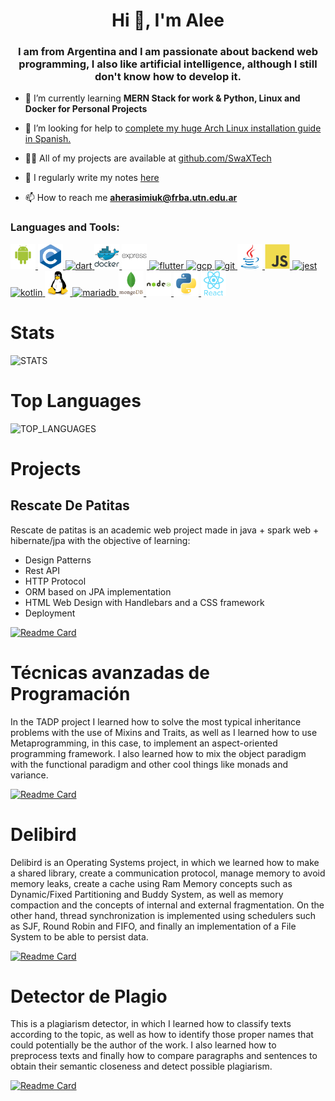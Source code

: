 <h1 align="center">Hi 👋, I'm Alee</h1>
<h3 align="center">I am from Argentina and I am passionate about backend web programming, I also like artificial intelligence, although I still don't know how to develop it.</h3>

<!--
<p align="left"> <img src="https://komarev.com/ghpvc/?username=swaxtech&label=Profile%20views&color=0e75b6&style=flat-square" alt="swaxtech" /> </p>

<p align="left"> <a href="https://github.com/ryo-ma/github-profile-trophy"><img src="https://github-profile-trophy.vercel.app/?username=swaxtech" alt="swaxtech" /></a> </p>
-->
- 🌱 I’m currently learning **MERN Stack for work & Python, Linux and Docker for Personal Projects**

- 🤝 I’m looking for help to [complete my huge Arch Linux installation guide in Spanish.](https://github.com/SwaXTech/Guia-de-Instalacion-de-Arch-Linux)

- 👨‍💻 All of my projects are available at [github.com/SwaXTech](github.com/SwaXTech)

- 📝 I regularly write my notes [here](https://github.com/stars/SwaXTech/lists/notes)

- 📫 How to reach me **aherasimiuk@frba.utn.edu.ar**

<h3 align="left">Languages and Tools:</h3>
<p align="left"> <a href="https://developer.android.com" target="_blank" rel="noreferrer"> <img src="https://raw.githubusercontent.com/devicons/devicon/master/icons/android/android-original-wordmark.svg" alt="android" width="40" height="40"/> </a> <a href="https://www.cprogramming.com/" target="_blank" rel="noreferrer"> <img src="https://raw.githubusercontent.com/devicons/devicon/master/icons/c/c-original.svg" alt="c" width="40" height="40"/> </a> <a href="https://dart.dev" target="_blank" rel="noreferrer"> <img src="https://www.vectorlogo.zone/logos/dartlang/dartlang-icon.svg" alt="dart" width="40" height="40"/> </a> <a href="https://www.docker.com/" target="_blank" rel="noreferrer"> <img src="https://raw.githubusercontent.com/devicons/devicon/master/icons/docker/docker-original-wordmark.svg" alt="docker" width="40" height="40"/> </a> <a href="https://expressjs.com" target="_blank" rel="noreferrer"> <img src="https://raw.githubusercontent.com/devicons/devicon/master/icons/express/express-original-wordmark.svg" alt="express" width="40" height="40"/> </a> <a href="https://flutter.dev" target="_blank" rel="noreferrer"> <img src="https://www.vectorlogo.zone/logos/flutterio/flutterio-icon.svg" alt="flutter" width="40" height="40"/> </a> <a href="https://cloud.google.com" target="_blank" rel="noreferrer"> <img src="https://www.vectorlogo.zone/logos/google_cloud/google_cloud-icon.svg" alt="gcp" width="40" height="40"/> </a> <a href="https://git-scm.com/" target="_blank" rel="noreferrer"> <img src="https://www.vectorlogo.zone/logos/git-scm/git-scm-icon.svg" alt="git" width="40" height="40"/> </a> <a href="https://www.java.com" target="_blank" rel="noreferrer"> <img src="https://raw.githubusercontent.com/devicons/devicon/master/icons/java/java-original.svg" alt="java" width="40" height="40"/> </a> <a href="https://developer.mozilla.org/en-US/docs/Web/JavaScript" target="_blank" rel="noreferrer"> <img src="https://raw.githubusercontent.com/devicons/devicon/master/icons/javascript/javascript-original.svg" alt="javascript" width="40" height="40"/> </a> <a href="https://jestjs.io" target="_blank" rel="noreferrer"> <img src="https://www.vectorlogo.zone/logos/jestjsio/jestjsio-icon.svg" alt="jest" width="40" height="40"/> </a> <a href="https://kotlinlang.org" target="_blank" rel="noreferrer"> <img src="https://www.vectorlogo.zone/logos/kotlinlang/kotlinlang-icon.svg" alt="kotlin" width="40" height="40"/> </a> <a href="https://www.linux.org/" target="_blank" rel="noreferrer"> <img src="https://raw.githubusercontent.com/devicons/devicon/master/icons/linux/linux-original.svg" alt="linux" width="40" height="40"/> </a> <a href="https://mariadb.org/" target="_blank" rel="noreferrer"> <img src="https://www.vectorlogo.zone/logos/mariadb/mariadb-icon.svg" alt="mariadb" width="40" height="40"/> </a> <a href="https://www.mongodb.com/" target="_blank" rel="noreferrer"> <img src="https://raw.githubusercontent.com/devicons/devicon/master/icons/mongodb/mongodb-original-wordmark.svg" alt="mongodb" width="40" height="40"/> </a> <a href="https://nodejs.org" target="_blank" rel="noreferrer"> <img src="https://raw.githubusercontent.com/devicons/devicon/master/icons/nodejs/nodejs-original-wordmark.svg" alt="nodejs" width="40" height="40"/> </a> <a href="https://www.python.org" target="_blank" rel="noreferrer"> <img src="https://raw.githubusercontent.com/devicons/devicon/master/icons/python/python-original.svg" alt="python" width="40" height="40"/> </a> <a href="https://reactjs.org/" target="_blank" rel="noreferrer"> <img src="https://raw.githubusercontent.com/devicons/devicon/master/icons/react/react-original-wordmark.svg" alt="react" width="40" height="40"/> </a> </p>

<!--
<p><img align="left" src="https://github-readme-stats.vercel.app/api/top-langs?username=swaxtech&show_icons=true&theme=dark&locale=en&layout=compact" alt="swaxtech" /></p>

<p>&nbsp;<img align="center" src="https://github-readme-stats.vercel.app/api?username=swaxtech&show_icons=true&theme=dark&locale=en" alt="swaxtech" /></p>
-->
# Stats

![STATS](https://github-readme-stats.vercel.app/api?username=SwaXTech&count_private=true&show_icons=true&include_all_commits=true&custom_title=SwaXTech%27s%20Github%20Stats)

# Top Languages

![TOP_LANGUAGES](https://github-readme-stats.vercel.app/api/top-langs/?username=SwaXTech&hide=Jupyter%20Notebook,prolog,makefile,handlebars&langs_count=10)

# Projects

## Rescate De Patitas

Rescate de patitas is an academic web project made in java + spark web + hibernate/jpa with the objective of learning:

- Design Patterns
- Rest API
- HTTP Protocol
- ORM based on JPA implementation
- HTML Web Design with Handlebars and a CSS framework
- Deployment

[![Readme Card](https://github-readme-stats.vercel.app/api/pin/?username=SwaXTech&repo=RescateDePatitas)](https://github.com/SwaXTech/RescateDePatitas)

# Técnicas avanzadas de Programación

In the TADP project I learned how to solve the most typical inheritance problems with the use of Mixins and Traits, as well as I learned how to use Metaprogramming, in this case, to implement an aspect-oriented programming framework. I also learned how to mix the object paradigm with the functional paradigm and other cool things like monads and variance.

[![Readme Card](https://github-readme-stats.vercel.app/api/pin/?username=SwaXTech&repo=TecnicasAvanzadasDeProgramacion)](https://github.com/SwaXTech/TecnicasAvanzadasDeProgramacion)


# Delibird

Delibird is an Operating Systems project, in which we learned how to make a shared library, create a communication protocol, manage memory to avoid memory leaks, create a cache using Ram Memory concepts such as Dynamic/Fixed Partitioning and Buddy System, as well as memory compaction and the concepts of internal and external fragmentation. On the other hand, thread synchronization is implemented using schedulers such as SJF, Round Robin and FIFO, and finally an implementation of a File System to be able to persist data.

[![Readme Card](https://github-readme-stats.vercel.app/api/pin/?username=SwaXTech&repo=Delibird-Sistemas-Operativos)](https://github.com/SwaXTech/Delibird-Sistemas-Operativos)

# Detector de Plagio

This is a plagiarism detector, in which I learned how to classify texts according to the topic, as well as how to identify those proper names that could potentially be the author of the work. I also learned how to preprocess texts and finally how to compare paragraphs and sentences to obtain their semantic closeness and detect possible plagiarism.

[![Readme Card](https://github-readme-stats.vercel.app/api/pin/?username=SwaXTech&repo=Detector-de-Plagio)](https://github.com/SwaXTech/Detector-de-Plagio)
